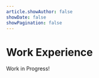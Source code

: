 ```yaml
---
article.showAuthor: false
showDate: false
showPagination: false
---
```


# Work Experience

Work in Progress!